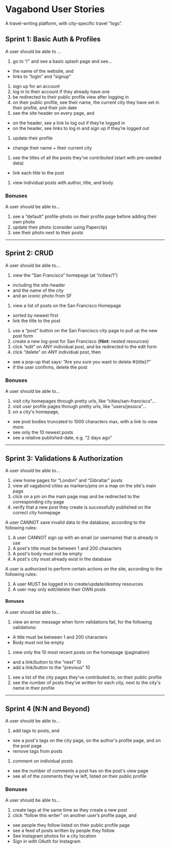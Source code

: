 # Vagabond User Stories

A travel-writing platform, with city-specific travel “logs”.

## Sprint 1: Basic Auth & Profiles

A user should be able to ...

1. go to “/” and see a basic splash page and see...
  * the name of the website, and
  * links to “login” and “signup”
1. sign up for an account
1. log in to their account if they already have one
1. be redirected to their public profile view after logging in
1. on their public profile, see their name, the current city they have set in their profile, and their join date
1. see the site header on every page, and 
  * on the header, see a link to log out if they’re logged in
  * on the header, see links to log in and sign up if they’re logged out
1. update their profile
  * change their name + their current city
1. see the titles of all the posts they’ve contributed (start with pre-seeded data)
  * link each title to the post
1. view individual posts with author, title, and body

### Bonuses

A user should be able to...

1. see a “default” profile-photo on their profile page before adding their own photo
1. update their photo (consider using Paperclip)
1. see their photo next to their posts

---

## Sprint 2: CRUD

A user should be able to...

1. view the “San Francisco” homepage (at “/cities/1”)
  * including the site-header
  * and the name of the city
  * and an iconic photo from SF
1. view a list of posts on the San Francisco Homepage
  * sorted by newest first
  * link the title to the post
1. use a “post” button on the San Francisco city page to pull up the new post form
1. create a new log-post for San Francisco (**Hint:** nested resources)
1. click “edit” on ANY individual post, and be redirected to the edit form
1. click “delete” on ANY individual post, then
  * see a pop-up that says: “Are you sure you want to delete #{title}?”
  * if the user confirms, delete the post

### Bonuses

A user should be able to...

1. visit city homepages through pretty urls, like “cities/san-francisco”...
1. visit user profile pages through pretty urls, like "users/jessica"...
1. on a city's homepage,
  * see post bodies truncated to 1000 characters max, with a link to view more
  * see only the 10 newest posts
  * see a relative published-date, e.g. “2 days ago”

---

## Sprint 3: Validations & Authorization

A user should be able to...

1. view home pages for “London” and “Gibraltar” posts
1. view all vagabond cities as markers/pins on a map on the site's main page
1. click on a pin on the main page map and be redirected to the corresponding city page
1. verify that a new post they create is successfully published on the correct city homepage

A user CANNOT save invalid data to the database, according to the following rules:

1. A user CANNOT sign up with an email (or username) that is already in use
1. A post's title must be between 1 and 200 characters
1. A post's body must not be empty
1. A post's city must already exist in the database

A user is authorized to perform certain actions on the site, according to the following rules:

1. A user MUST be logged in to create/update/destroy resources
1. A user may only edit/delete their OWN posts

#### Bonuses

A user should be able to...

1. view an error message when form validations fail, for the following validations:
  * A title must be between 1 and 200 characters
  * Body must not be empty
1. view only the 10 most recent posts on the homepage (pagination)
  * and a link/button to the “next” 10
  * add a link/button to the “previous” 10
1. see a list of the city pages they’ve contributed to, on their public profile
1. see the number of posts they’ve written for each city, next to the city's name in their profile

---

## Sprint 4 (N:N and Beyond)

A user should be able to...

1. add tags to posts, and
  * see a post's tags on the city page, on the author's profile page, and on the post page
  * remove tags from posts
1. comment on individual posts
  * see the number of comments a post has on the post's view page
  * see all of the comments they’ve left, listed on their public profile

### Bonuses

A user should be able to...

1. create tags at the same time as they create a new post 
1. click “follow this writer” on another user’s profile page, and
  * see people they follow listed on their public profile page
  * see a feed of posts written by people they follow
* See Instagram photos for a city location
* Sign in with OAuth for Instagram
